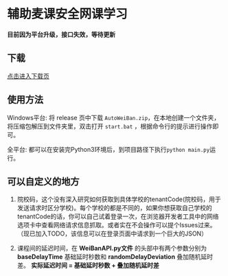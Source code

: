 # 辅助麦课安全网课学习

**目前因为平台升级，接口失效，等待更新**

## 下载

[点击进入下载页](https://gitee.com/WeiYuanStudio/AutoWeiBan/releases)

## 使用方法

Windows平台: 将 release 页中下载 `AutoWeiBan.zip`，在本地创建一个文件夹，将压缩包解压到文件夹里，双击打开 `start.bat` ，根据命令行的提示进行操作即可。

全平台: 都可以在安装完Python3环境后，到项目路径下执行`python main.py`运行。

## 可以自定义的地方

1. 院校码，这个没有深入研究如何获取到具体学校的tenantCode(院校码，用于发送请求时区分学校)。每个学校的都是不同的，如果你想获取自己学校的tenantCode的话，你可以自己试着登录一次，在浏览器开发者工具中的网络选项卡中查看网络请求信息抓取。或者实在不会操作可以提个Issues过来。（现已加入TODO，该信息可以在登录页面中请求到一个巨大的JSON）

2. 课程间的延迟时间，在 **WeiBanAPI.py文件** 的头部中有两个参数分别为 **baseDelayTime** 基础延时秒数和 **randomDelayDeviation** 叠加随机延时差。 **实际延迟时间 = 基础延时秒数 + 叠加随机延时差**
